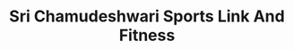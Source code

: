 ---
title: "Sri Chamudeshwari Sports Link And Fitness"
url: /bangalore/sri-chamudeshwari-sports-link-and-fitness/
shop: Sport
---